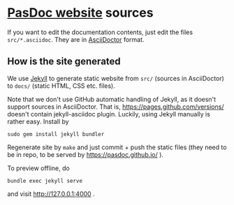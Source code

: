 # [PasDoc website](https://pasdoc.github.io/) sources

If you want to edit the documentation contents, just edit the files `src/*.asciidoc`.
They are in [AsciiDoctor](https://asciidoctor.org/) format.

## How is the site generated

We use [Jekyll](https://jekyllrb.com/) to generate static website
from `src/` (sources in AsciiDoctor)
to `docs/` (static HTML, CSS etc. files).

Note that we don't use GitHub automatic handling of Jekyll, as it doesn't support
sources in AsciiDoctor. That is, https://pages.github.com/versions/ doesn't contain
jekyll-asciidoc plugin. Luckily, using Jekyll manually is rather easy.
Install by

```
sudo gem install jekyll bundler
```

Regenerate site by `make` and just commit + push the static files
(they need to be in repo, to be served by https://pasdoc.github.io/ ).

To preview offline, do

```
bundle exec jekyll serve
```

and visit http://127.0.0.1:4000 .
